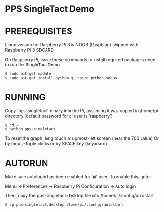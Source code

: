 PPS SingleTact Demo
===================

PREREQUISITES
=============
Linux version for Raspberry Pi 3 is NOOB (Raspbian) shipped with Raspberry Pi 3 SDCARD

On Raspberry Pi, issue these commands to install required packages need to run the SingleTact Demo

```
$ sudo apt-get update
$ sudo apt-get install python-gi-cairo python-smbus
```


RUNNING
=======

Copy 'pps-singletact' binary into the Pi, assuming it was copied in /home/pi directory 
(default password for pi user is 'raspberry')

```
$ cd ~
$ python pps-singletact
```

To reset the graph, long touch at upmost-left screen (near the 700 value)
Or by mouse triple clicks or by SPACE key (keyboard)


AUTORUN
=======

Make sure autologin has been enabled for 'pi' user.
To enable this, goto:

Menu -> Preferences -> Raspberry Pi Configuration -> Auto login

Then, copy the pps-singletact.desktop file into /home/pi/.config/autostart

```
$ cp pps-singletact.desktop /home/pi/.config/autostart
```
